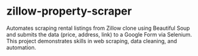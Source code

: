 # zillow-property-scraper
Automates scraping rental listings from Zillow clone using Beautiful Soup and submits the data (price, address, link) to a Google Form via Selenium. This project demonstrates skills in web scraping, data cleaning, and automation.
